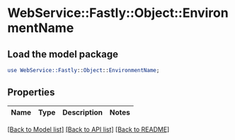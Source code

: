 # WebService::Fastly::Object::EnvironmentName

## Load the model package
```perl
use WebService::Fastly::Object::EnvironmentName;
```

## Properties
Name | Type | Description | Notes
------------ | ------------- | ------------- | -------------

[[Back to Model list]](../README.md#documentation-for-models) [[Back to API list]](../README.md#documentation-for-api-endpoints) [[Back to README]](../README.md)



